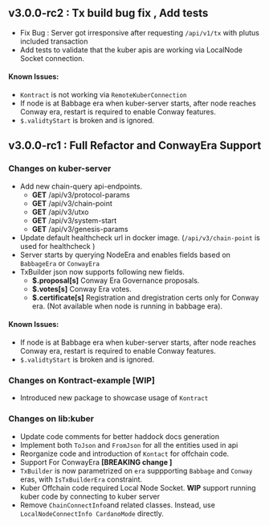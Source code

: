 ## v3.0.0-rc2 : Tx build bug fix , Add tests
- Fix Bug : Server got irresponsive after requesting `/api/v1/tx` with plutus included transaction 
- Add tests to validate that the kuber apis are working via LocalNode Socket connection.

#### Known Issues:
- `Kontract` is not working via `RemoteKuberConnection`
- If node is at Babbage era when kuber-server starts, after node reaches Conway era, restart is required  to enable Conway features.
- `$.validtyStart` is broken and is ignored.

## v3.0.0-rc1 : Full Refactor and ConwayEra Support

### Changes on kuber-server
- Add new chain-query api-endpoints.
    * **GET** /api/v3/protocol-params
    * **GET** /api/v3/chain-point
    * **GET** /api/v3/utxo
    * **GET** /api/v3/system-start
    * **GET** /api/v3/genesis-params
- Update default healthcheck url in docker image. (`/api/v3/chain-point` is used for healthcheck )
- Server starts by querying NodeEra and enables fields based on `BabbageEra` or `ConwayEra`
- TxBuilder json now supports following new fields.
    * **$.proposal[s]** Conway Era Governance proposals.
    * **$.votes[s]** Conway Era votes.
    * **$.certificate[s]** Registration and dregistration certs only for Conway era. (Not available when node is running in babbage era).


#### Known Issues:
- If node is at Babbage era when kuber-server starts, after node reaches Conway era, restart is required  to enable Conway features.
- `$.validtyStart` is broken and is ignored.


### Changes on Kontract-example [WIP]
- Introduced new package to showcase usage of `Kontract`


### Changes on lib:kuber
- Update code comments for better haddock docs generation
- Implement both `ToJson` and `FromJson` for all the entities used in api
- Reorganize code and  introduction of  `Kontact` for offchain code.
- Support For ConwayEra **[BREAKING change ]**
- `TxBuilder`  is now parametrized on `era` suppporting `Babbage` and `Conway` eras, with `IsTxBuilderEra` constraint.
- Kuber Offchain code required Local Node Socket. **WIP** support running kuber code by connecting to kuber server
- Remove `ChainConnectInfo`and related classes.  Instead, use `LocalNodeConnectInfo CardanoMode` directly.

